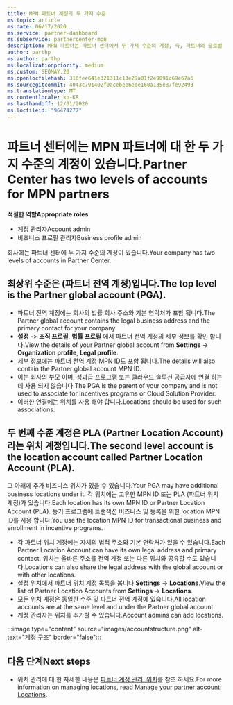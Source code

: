 ```yaml
---
title: MPN 파트너 계정의 두 가지 수준
ms.topic: article
ms.date: 06/17/2020
ms.service: partner-dashboard
ms.subservice: partnercenter-mpn
description: MPN 파트너는 파트너 센터에서 두 가지 수준의 계정, 즉, 파트너의 글로벌 계정 (표준) 및 PLA (파트너 위치 계정)에 대해 알아볼 수 있습니다.
author: parthp
ms.author: parthp
ms.localizationpriority: medium
ms.custom: SEOMAY.20
ms.openlocfilehash: 316fee641e321311c13e29a01f2e9091c69e67a6
ms.sourcegitcommit: 4043c791402f0acebee6ede160a135e87fe92493
ms.translationtype: MT
ms.contentlocale: ko-KR
ms.lasthandoff: 12/01/2020
ms.locfileid: "96474277"
---
```

# <a name="partner-center-has-two-levels-of-accounts-for-mpn-partners"></a><span data-ttu-id="c537b-103">파트너 센터에는 MPN 파트너에 대 한 두 가지 수준의 계정이 있습니다.</span><span class="sxs-lookup"><span data-stu-id="c537b-103">Partner Center has two levels of accounts for MPN partners</span></span>


<span data-ttu-id="c537b-104">**적절한 역할**</span><span class="sxs-lookup"><span data-stu-id="c537b-104">**Appropriate roles**</span></span>

- <span data-ttu-id="c537b-105">계정 관리자</span><span class="sxs-lookup"><span data-stu-id="c537b-105">Account admin</span></span>
- <span data-ttu-id="c537b-106">비즈니스 프로필 관리자</span><span class="sxs-lookup"><span data-stu-id="c537b-106">Business profile admin</span></span>


<span data-ttu-id="c537b-107">회사에는 파트너 센터에 두 가지 수준의 계정이 있습니다.</span><span class="sxs-lookup"><span data-stu-id="c537b-107">Your company has two levels of accounts in Partner Center.</span></span>

## <a name="the-top-level-is-the-partner-global-account-pga"></a><span data-ttu-id="c537b-108">최상위 수준은 (파트너 전역 계정)입니다.</span><span class="sxs-lookup"><span data-stu-id="c537b-108">The top level is the Partner global account (PGA).</span></span>

- <span data-ttu-id="c537b-109">파트너 전역 계정에는 회사의 법률 회사 주소와 기본 연락처가 포함 됩니다.</span><span class="sxs-lookup"><span data-stu-id="c537b-109">The Partner global account contains the legal business address and the primary contact for your company.</span></span> 
- <span data-ttu-id="c537b-110">**설정**  ->  **조직 프로필**, **법률 프로필** 에서 파트너 전역 계정의 세부 정보를 확인 합니다.</span><span class="sxs-lookup"><span data-stu-id="c537b-110">View the details of your Partner global account from **Settings** -> **Organization profile**, **Legal profile**.</span></span>
- <span data-ttu-id="c537b-111">세부 정보에는 파트너 전역 계정 MPN ID도 포함 됩니다.</span><span class="sxs-lookup"><span data-stu-id="c537b-111">The details will also contain the Partner global account MPN ID.</span></span> 
- <span data-ttu-id="c537b-112">이는 회사의 부모 이며, 성과급 프로그램 또는 클라우드 솔루션 공급자에 연결 하는 데 사용 되지 않습니다.</span><span class="sxs-lookup"><span data-stu-id="c537b-112">The PGA is the parent of your company and is not used to associate for Incentives programs or Cloud Solution Provider.</span></span> 
- <span data-ttu-id="c537b-113">이러한 연결에는 위치를 사용 해야 합니다.</span><span class="sxs-lookup"><span data-stu-id="c537b-113">Locations should be used for such associations.</span></span>

## <a name="the-second-level-account-is-the-location-account-called-partner-location-account-pla"></a><span data-ttu-id="c537b-114">두 번째 수준 계정은 PLA (Partner Location Account) 라는 위치 계정입니다.</span><span class="sxs-lookup"><span data-stu-id="c537b-114">The second level account is the location account called Partner Location Account (PLA).</span></span>

<span data-ttu-id="c537b-115">그 아래에 추가 비즈니스 위치가 있을 수 있습니다.</span><span class="sxs-lookup"><span data-stu-id="c537b-115">Your PGA may have additional business locations under it.</span></span> <span data-ttu-id="c537b-116">각 위치에는 고유한 MPN ID 또는 PLA (파트너 위치 계정)가 있습니다.</span><span class="sxs-lookup"><span data-stu-id="c537b-116">Each location has its own MPN ID or Partner Location Account (PLA).</span></span> <span data-ttu-id="c537b-117">동기 프로그램에 트랜잭션 비즈니스 및 등록을 위한 location MPN ID를 사용 합니다.</span><span class="sxs-lookup"><span data-stu-id="c537b-117">You use the location MPN ID for transactional business and enrollment in incentive programs.</span></span>

- <span data-ttu-id="c537b-118">각 파트너 위치 계정에는 자체의 법적 주소와 기본 연락처가 있을 수 있습니다.</span><span class="sxs-lookup"><span data-stu-id="c537b-118">Each Partner Location Account can have its own legal address and primary contact.</span></span> <span data-ttu-id="c537b-119">위치는 올바른 주소를 전역 계정 또는 다른 위치와 공유할 수도 있습니다.</span><span class="sxs-lookup"><span data-stu-id="c537b-119">Locations can also share the legal address with the global account or with other locations.</span></span>
- <span data-ttu-id="c537b-120">설정 위치에서 파트너 위치 계정 목록을 봅니다 **Settings**  ->  **Locations**.</span><span class="sxs-lookup"><span data-stu-id="c537b-120">View the list of Partner Location Accounts from **Settings** -> **Locations**.</span></span>
- <span data-ttu-id="c537b-121">모든 위치 계정은 동일한 수준 및 파트너 전역 계정에 있습니다.</span><span class="sxs-lookup"><span data-stu-id="c537b-121">All location accounts are at the same level and under the Partner global account.</span></span>
- <span data-ttu-id="c537b-122">계정 관리자는 위치를 추가할 수 있습니다.</span><span class="sxs-lookup"><span data-stu-id="c537b-122">Account admins can add locations.</span></span>

:::image type="content" source="images/accountstructure.png" alt-text="계정 구조" border="false":::

## <a name="next-steps"></a><span data-ttu-id="c537b-124">다음 단계</span><span class="sxs-lookup"><span data-stu-id="c537b-124">Next steps</span></span>

- <span data-ttu-id="c537b-125">위치 관리에 대 한 자세한 내용은 [파트너 계정 관리: 위치](manage-locations.md)를 참조 하세요.</span><span class="sxs-lookup"><span data-stu-id="c537b-125">For more information on managing locations, read [Manage your partner account: Locations](manage-locations.md).</span></span>
